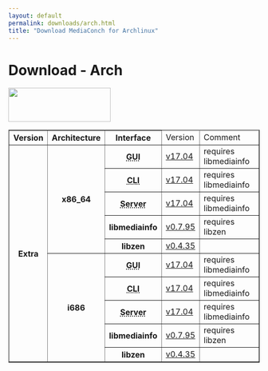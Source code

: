 ```yaml
---
layout: default
permalink: downloads/arch.html
title: "Download MediaConch for Archlinux"
---
```


# Download - Arch

<img src="/MediaConch/images/ArchLinux.png" width="205" height="68"><br />

<table border="1">
<thead>
<tr class="table-header">
    <th>Version</th>
    <th>Architecture</th>
    <th>Interface</th>
    <td>Version</td>
    <td>Comment</td>
</tr>
</thead>
<tbody>

<tr>
    <th rowspan="10" id="Extra">Extra</th>
    <th rowspan="5" id="Extra.x86_64">x86_64</th>
    <th><abbr title="Graphical User Interface">GUI</abbr></th>
    <td><a href="//mediaarea.net/download/binary/mediaconch-gui/17.04/mediaconch-gui-17.04-x86_64.Arch_Extra.pkg.tar.xz">v17.04</a></td>
    <td>requires libmediainfo</td>
</tr>
<tr>
    <th><abbr title="Command Line Interface">CLI</abbr></th>
    <td><a href="//mediaarea.net/download/binary/mediaconch/17.04/mediaconch-17.04-x86_64.Arch_Extra.pkg.tar.xz">v17.04</a></td>
    <td>requires libmediainfo</td>
</tr>
<tr>
    <th><abbr title="Server">Server</abbr></th>
    <td><a href="//mediaarea.net/download/binary/mediaconch-server/17.04/mediaconch-server-17.04-x86_64.Arch_Extra.pkg.tar.xz">v17.04</a></td>
    <td>requires libmediainfo</td>
</tr>
<tr>
    <th>libmediainfo</th>
    <td><a href="//mediaarea.net/download/binary/libmediainfo0/0.7.95/libmediainfo-0.7.95-x86_64.Arch_Extra.pkg.tar.xz">v0.7.95</a></td>
    <td>requires libzen</td>
</tr>
<tr>
    <th>libzen</th>
    <td><a href="//mediaarea.net/download/binary/libzen0/0.4.35/libzen-0.4.35-x86_64.Arch_Extra.pkg.tar.xz">v0.4.35</a></td>
    <td>&nbsp;</td>
</tr>
<tr>
    <th rowspan="5" id="Extra.i686">i686</th>
    <th><abbr title="Graphical User Interface">GUI</abbr></th>
    <td><a href="//mediaarea.net/download/binary/mediaconch-gui/17.04/mediaconch-gui-17.04-i686.Arch_Extra.pkg.tar.xz">v17.04</a></td>
    <td>requires libmediainfo</td>
</tr>
<tr>
    <th><abbr title="Command Line Interface">CLI</abbr></th>
    <td><a href="//mediaarea.net/download/binary/mediaconch/17.04/mediaconch-17.04-i686.Arch_Extra.pkg.tar.xz">v17.04</a></td>
    <td>requires libmediainfo</td>
</tr>
<tr>
    <th><abbr title="Server">Server</abbr></th>
    <td><a href="//mediaarea.net/download/binary/mediaconch-server/17.04/mediaconch-server-17.04-i686.Arch_Extra.pkg.tar.xz">v17.04</a></td>
    <td>requires libmediainfo</td>
</tr>
<tr>
    <th>libmediainfo</th>
    <td><a href="//mediaarea.net/download/binary/libmediainfo0/0.7.95/libmediainfo-0.7.95-i686.Arch_Extra.pkg.tar.xz">v0.7.95</a></td>
    <td>requires libzen</td>
</tr>
<tr>
    <th>libzen</th>
    <td><a href="//mediaarea.net/download/binary/libzen0/0.4.35/libzen-0.4.35-i686.Arch_Extra.pkg.tar.xz">v0.4.35</a></td>
    <td>&nbsp;</td>
</tr>
</tbody>
</table>
